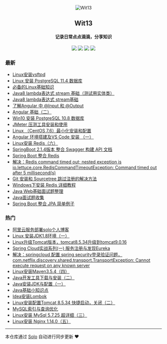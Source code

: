 <p align="center"><img alt="Wit13" src="https://avatars0.githubusercontent.com/u/25473724?s=400&u=126576524419d7855e0c28a809c0d0459a6fb8eb&v=4"></p><h2 align="center">
Wit13
</h2>

<h4 align="center">记录日常点点滴滴，分享知识</h4>
<p align="center"><a title="Wit13" target="_blank" href="https://github.com/Wit13/solo-blog"><img src="https://img.shields.io/github/last-commit/Wit13/solo-blog.svg?style=flat-square&color=FF9900"></a>
<a title="GitHub repo size in bytes" target="_blank" href="https://github.com/Wit13/solo-blog"><img src="https://img.shields.io/github/repo-size/Wit13/solo-blog.svg?style=flat-square"></a>
<a title="Solo Version" target="_blank" href="https://github.com/b3log/solo/releases"><img src="https://img.shields.io/badge/solo-3.6.3-f1e05a.svg?style=flat-square&color=blueviolet"></a>
<a title="Hits" target="_blank" href="https://github.com/b3log/hits"><img src="https://hits.b3log.org/Wit13/solo-blog.svg"></a></p>

### 最新

* [Linux安装vsftpd](http://witbolg.com/solo/linux-vsftpd)
* [Linux 安装 PostgreSQL 11.4 数据库](http://witbolg.com/solo/postgresql)
* [必备的Linux基础知识](http://witbolg.com/solo/linux)
* [Java8 lambda表达式 stream 基础（测试用实体类）](http://witbolg.com/solo/java8_lambda1_entity1)
* [Java8 lambda表达式 stream基础](http://witbolg.com/solo/java8_lambda1)
* [了解Angular 中 @Input 和 @Output](http://witbolg.com/solo/angular03)
* [Angular 基础（二）](http://witbolg.com/solo/angular2)
* [Win10 安装 PostgreSQL 10.8 数据库](http://witbolg.com/solo/postgresql1)
* [JMeter 压测工具安装和使用](http://witbolg.com/solo/jmeter_01)
* [Linux （CentOS 7.6）最小化安装和配置](http://witbolg.com/solo/linux_min1)
* [Angular 环境搭建及VS Code 安装 （一）](http://witbolg.com/solo/angular1)
* [Linux安装 Redis（六）](http://witbolg.com/solo/linux_06)
* [SpringBoot 2.1.4版本 整合 Swagger 构建 API 文档](http://witbolg.com/solo/springboot_swagger_01)
* [Spring Boot 整合 Redis](http://witbolg.com/solo/springboot_redis_01)
* [解决：Redis command timed out; nested exception is io.lettuce.core.RedisCommandTimeoutException: Command timed out after 5 millisecond(s)](http://witbolg.com/solo/redis_error_01)
* [Git 安装和 Sourcetree 跳过注册的解决方法](http://witbolg.com/solo/git1)
* [Windows下安装 Redis 详细教程](http://witbolg.com/solo/window_redis_01)
* [Java Web基础面试题整理](http://witbolg.com/solo/interview_03)
* [Java面试题收集](http://witbolg.com/solo/interview_02)
* [Spring Boot 整合 JPA 简单例子](http://witbolg.com/solo/springboot_data_01)

### 热门

* [阿里云服务部署solo个人博客](http://witbolg.com/solo/linux_solo_mtn)
* [Linux 安装JDK1.8环境（一）](http://witbolg.com/solo/linux_01)
* [Linux升级Tomcat版本，tomcat8.5.34升级到tomcat9.0.16](http://witbolg.com/solo/linux_other_01)
* [Spring Cloud实战系列(一) 服务注册与发现Eureka](http://witbolg.com/solo/springcloud02)
* [解决：springcloud 配置 spring security登录验证问题，com.netflix.discovery.shared.transport.TransportException: Cannot execute request on any known server ](http://witbolg.com/solo/springcloud01)
* [Linux安装Maven3.5.4（四）](http://witbolg.com/solo/linux_04)
* [Java开发工具下载与安装（二）](http://witbolg.com/solo/javanote_02)
* [Java安装JDK与配置（一）](http://witbolg.com/solo/javanote_01)
* [Java基础小知识点](http://witbolg.com/solo/interview_01)
* [Idea安装Lombok](http://witbolg.com/solo/idea_01)
* [Linux安装配置Tomcat 8.5.34 快捷启动，关闭（二）](http://witbolg.com/solo/linux_02)
* [MySQL索引与查询优化](http://witbolg.com/solo/mysql_optimize_01)
* [Linux安装 MySql 5.7.25 超详细（三）](http://witbolg.com/solo/linux_03)
* [Linux安装 Nginx 1.14.0（五）](http://witbolg.com/solo/linux_05)



---

本仓库通过 [Solo](https://github.com/b3log/solo) 自动进行同步更新 ❤️ 